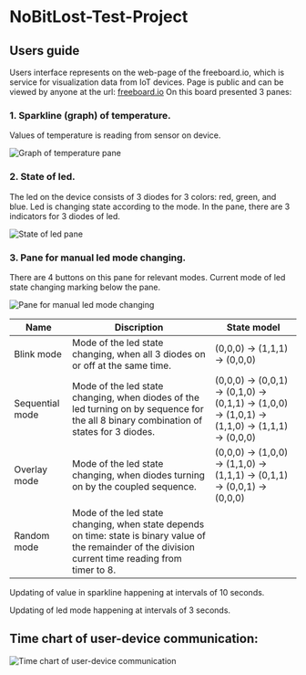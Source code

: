 # NoBitLost-Test-Project
## Users guide

Users interface represents on the web-page of the freeboard.io, which is service for visualization data from IoT devices. Page is public and can be viewed by anyone at the url: [freeboard.io](https://freeboard.io/board/lZxTjP)
On this board presented 3 panes:
### 1.	Sparkline (graph) of temperature. 

Values of temperature is reading from sensor on device.

![Graph of temperature pane](http://savepic.ru/14708289.png)

### 2.	State of led. 

The led on the device consists of 3 diodes for 3 colors: red, green, and blue. Led is changing state according to the mode. In the pane, there are 3 indicators for 3 diodes of led.

![State of led pane](http://savepic.ru/14745167.png)

### 3.	Pane for manual led mode changing. 

There are 4 buttons on this pane for relevant modes. Current mode of led state changing marking below the pane.

![Pane for manual led mode changing](http://savepic.ru/14713423.png)

Name | Discription | State model
-----|-------------|------------
Blink mode | Mode of the led state changing, when all 3 diodes on or off at the same time.| (0,0,0) → (1,1,1) → (0,0,0)
Sequential mode | Mode of the led state changing, when diodes of the led turning on by sequence for the all 8 binary combination of states for 3 diodes. | (0,0,0) → (0,0,1) → (0,1,0) → (0,1,1) → (1,0,0) → (1,0,1) → (1,1,0) → (1,1,1) → (0,0,0)
Overlay mode | Mode of the led state changing, when diodes turning on by the coupled sequence. | (0,0,0) → (1,0,0) → (1,1,0) → (1,1,1) → (0,1,1) → (0,0,1) → (0,0,0)
Random mode | Mode of the led state changing, when state depends on time: state is binary value of the remainder of the division current time reading from timer to 8.

Updating of value in sparkline happening at intervals of 10 seconds. 

Updating of led mode happening at intervals of 3 seconds.

## Time chart of user-device communication:
![Time chart of user-device communication](http://savepic.ru/14737127.png)
